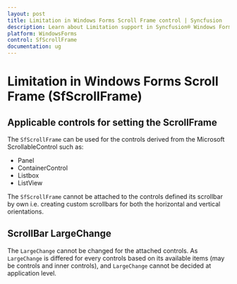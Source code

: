 ```yaml
---
layout: post
title: Limitation in Windows Forms Scroll Frame control | Syncfusion
description: Learn about Limitation support in Syncfusion® Windows Forms Scroll Frame (SfScrollFrame) control and more details.
platform: WindowsForms
control: SfScrollFrame
documentation: ug
---
```


# Limitation in Windows Forms Scroll Frame (SfScrollFrame)

## Applicable controls for setting the ScrollFrame

The `SfScrollFrame` can be used for the controls derived from the Microsoft ScrollableControl such as:

* Panel
* ContainerControl
* Listbox
* ListView

The `SfScrollFrame` cannot be attached to the controls defined its scrollbar by own i.e. creating custom scrollbars for both the horizontal and vertical orientations.

## ScrollBar LargeChange 

The `LargeChange` cannot be changed for the attached controls. As `LargeChange` is differed for every controls based on its available items (may be controls and inner controls), and `LargeChange` cannot be decided at application level. 
